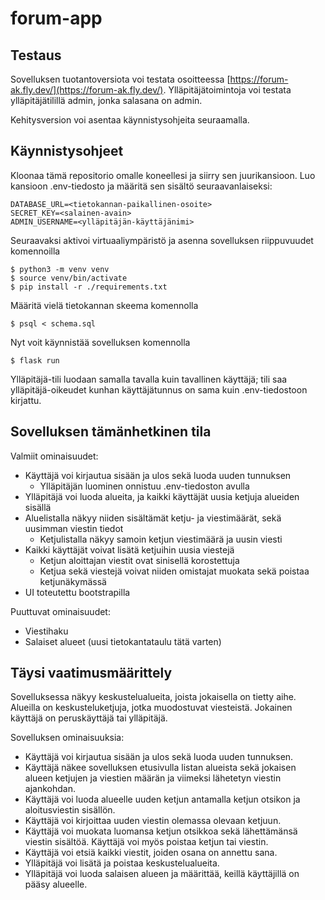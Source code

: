 # forum-app

## Testaus

Sovelluksen tuotantoversiota voi testata osoitteessa [https://forum-ak.fly.dev/](https://forum-ak.fly.dev/). Ylläpitäjätoimintoja voi testata ylläpitäjätilillä admin, jonka salasana on admin.

Kehitysversion voi asentaa käynnistysohjeita seuraamalla.

## Käynnistysohjeet

Kloonaa tämä repositorio omalle koneellesi ja siirry sen juurikansioon. Luo kansioon .env-tiedosto ja määritä sen sisältö seuraavanlaiseksi:

```
DATABASE_URL=<tietokannan-paikallinen-osoite>
SECRET_KEY=<salainen-avain>
ADMIN_USERNAME=<ylläpitäjän-käyttäjänimi>
```

Seuraavaksi aktivoi virtuaaliympäristö ja asenna sovelluksen riippuvuudet komennoilla

```
$ python3 -m venv venv
$ source venv/bin/activate
$ pip install -r ./requirements.txt
```

Määritä vielä tietokannan skeema komennolla

```
$ psql < schema.sql
```

Nyt voit käynnistää sovelluksen komennolla

```
$ flask run
```

Ylläpitäjä-tili luodaan samalla tavalla kuin tavallinen käyttäjä; tili saa ylläpitäjä-oikeudet kunhan käyttäjätunnus on sama kuin .env-tiedostoon kirjattu.

## Sovelluksen tämänhetkinen tila
Valmiit ominaisuudet:
- Käyttäjä voi kirjautua sisään ja ulos sekä luoda uuden tunnuksen
  - Ylläpitäjän luominen onnistuu .env-tiedoston avulla
- Ylläpitäjä voi luoda alueita, ja kaikki käyttäjät uusia ketjuja alueiden sisällä
- Aluelistalla näkyy niiden sisältämät ketju- ja viestimäärät, sekä uusimman viestin tiedot
  - Ketjulistalla näkyy samoin ketjun viestimäärä ja uusin viesti
- Kaikki käyttäjät voivat lisätä ketjuihin uusia viestejä
  - Ketjun aloittajan viestit ovat sinisellä korostettuja
  - Ketjua sekä viestejä voivat niiden omistajat muokata sekä poistaa ketjunäkymässä
- UI toteutettu bootstrapilla

Puuttuvat ominaisuudet:
- Viestihaku
- Salaiset alueet (uusi tietokantataulu tätä varten)

## Täysi vaatimusmäärittely

Sovelluksessa näkyy keskustelualueita, joista jokaisella on tietty aihe. Alueilla on keskusteluketjuja, jotka muodostuvat viesteistä. Jokainen käyttäjä on peruskäyttäjä tai ylläpitäjä.

Sovelluksen ominaisuuksia:

- Käyttäjä voi kirjautua sisään ja ulos sekä luoda uuden tunnuksen.
- Käyttäjä näkee sovelluksen etusivulla listan alueista sekä jokaisen alueen ketjujen ja viestien määrän ja viimeksi lähetetyn viestin ajankohdan.
- Käyttäjä voi luoda alueelle uuden ketjun antamalla ketjun otsikon ja aloitusviestin sisällön.
- Käyttäjä voi kirjoittaa uuden viestin olemassa olevaan ketjuun.
- Käyttäjä voi muokata luomansa ketjun otsikkoa sekä lähettämänsä viestin sisältöä. Käyttäjä voi myös poistaa ketjun tai viestin.
- Käyttäjä voi etsiä kaikki viestit, joiden osana on annettu sana.
- Ylläpitäjä voi lisätä ja poistaa keskustelualueita.
- Ylläpitäjä voi luoda salaisen alueen ja määrittää, keillä käyttäjillä on pääsy alueelle.
